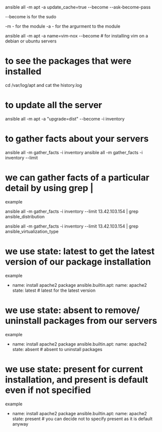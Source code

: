 ansible all -m apt -a update_cache=true --become --ask-become-pass

--become is for the sudo 

-m  - for the module
-a - for the argurment to the module 

ansible all -m apt -a name=vim-nox --become # for installing vim on a debian or ubuntu servers

# to see the packages that were installed
cd /var/log/apt  and cat the history.log

# to update all the server 
ansible all -m apt -a "upgrade=dist" --become -i inventory 

# to gather facts about your servers 
ansible all -m gather_facts -i inventory 
ansible all -m gather_facts -i inventory --limit <target-name or target-ip or group-name>

# we can gather facts of a particular detail by using grep |
example 

ansible all -m gather_facts -i inventory --limit 13.42.103.154 | grep ansible_distribution

ansible all -m gather_facts -i inventory --limit 13.42.103.154 | grep ansible_virtualization_type

# we use state: latest to get the latest version of our package installation 
example 
 - name: install apache2 package
    ansible.builtin.apt:
      name: apache2  
      state: latest     # latest for the latest version

# we use state: absent to remove/ uninstall packages from our servers
example

- name: install apache2 package
    ansible.builtin.apt:
      name: apache2  
      state: absent    # absent to uninstall packages

# we use state: present for current installation, and present is default even if not specified
example

- name: install apache2 package
    ansible.builtin.apt:
      name: apache2  
      state: present   # you can decide not to specify present as it is default anyway

